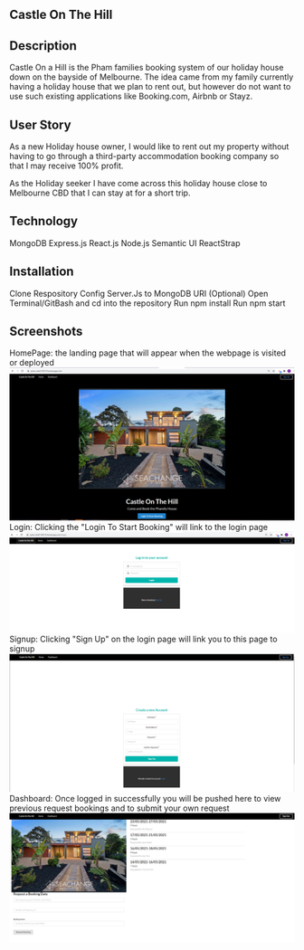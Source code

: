## Castle On The Hill

## Description
Castle On a Hill is the Pham families booking system of our holiday house down on the bayside of Melbourne. The idea came from my family currently having a holiday house that we plan to rent out, but however do not want to use such existing applications like Booking.com, Airbnb or Stayz.

## User Story

As a new Holiday house owner, I would like to rent out my property without having to go through a third-party accommodation booking company so that I may receive 100% profit.

As the Holiday seeker I have come across this holiday house close to Melbourne CBD that I can stay at for a short trip.

## Technology
MongoDB
Express.js
React.js
Node.js
Semantic UI
ReactStrap

## Installation
Clone Respository
Config Server.Js to MongoDB URI (Optional)
Open Terminal/GitBash and cd into the repository
Run npm install
Run npm start

## Screenshots
HomePage: the landing page that will appear when the webpage is visited or deployed
<img src="assets/screenshots/homepage.PNG">
<br>
Login: Clicking the "Login To Start Booking" will link to the login page
<img src="assets/screenshots/login.PNG">
<br>
Signup: Clicking "Sign Up" on the login page will link you to this page to signup
<img src="assets/screenshots/signup.PNG">
<br>
Dashboard: Once logged in successfully you will be pushed here to view previous request bookings and to submit your own request
<img src="assets/screenshots/dashboard.PNG">
<br>
